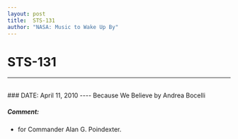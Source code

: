 ```yaml
---
layout: post
title:  STS-131
author: "NASA: Music to Wake Up By"
---
```


# STS-131
----
<br/>
### DATE: April 11, 2010
----
Because We Believe by Andrea Bocelli

##### Comment:
* for Commander Alan G. Poindexter.
